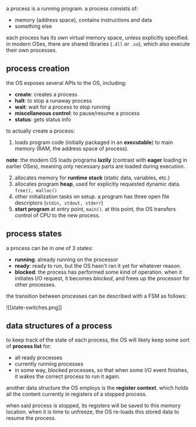 a process is a running program. a process consists of:
- memory (address space), contains instructions and data
- something else

each process has its own virtual memory space, unless explicitly specified. in modern OSes, there are shared libraries (`.dll` or `.so`), which also execute their own processes.
## process creation
the OS exposes several APIs to the OS, including:
- **create**: creates a process
- **halt**: to stop a runaway process
- **wait**: wait for a process to stop running
- **miscellaneous control**: to pause/resume a process
- **status**: gets status info

to actually create a process:
1.  loads program code (initially packaged in an **executable**) to main memory (RAM, the address space of process). 

**note**: the modern OS loads programs **lazily** (contrast with **eager** loading in earlier OSes), meaning only necessary parts are loaded during execution.

2. allocates memory for **runtime stack** (static data, variables, etc.)
3. allocates program **heap**, used for explicitly requested dynamic data. `free(), malloc()`
4. other initialization tasks on setup. a program has three open file descriptors (`stdin, stdout, stderr`)
5. **start program** at entry point, `main()`. at this point, the OS transfers control of CPU to the new process.
## process states
a process can be in one of 3 states:
- **running**: already running on the processor
- **ready**: ready to run, but the OS hasn't ran it yet for whatever reason.
- **blocked**: the process has performed some kind of operation. when it initiates I/O request, it becomes *blocked*, and frees up the processor for other processes.

the transition between processes can be described with a FSM as follows:

![[state-switches.png]]
## data structures of a process
to keep track of the state of each process, the OS will likely keep some sort of **process list** for:
- all ready processes
- currently running processes
- in some way, blocked processes, so that when some I/O event finishes, it wakes the correct process to run it again.

another data structure the OS employs is the **register context**, which holds all the content currently in registers of a stopped process. 

when said process is stopped, its registers will be saved to this memory location. when it is time to unfreeze, the OS re-loads this stored data to resume the process.